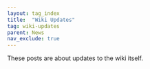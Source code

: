 ```yaml
---
layout: tag_index
title:  "Wiki Updates"
tag: wiki-updates
parent: News
nav_exclude: true
---
```


These posts are about updates to the wiki itself.
